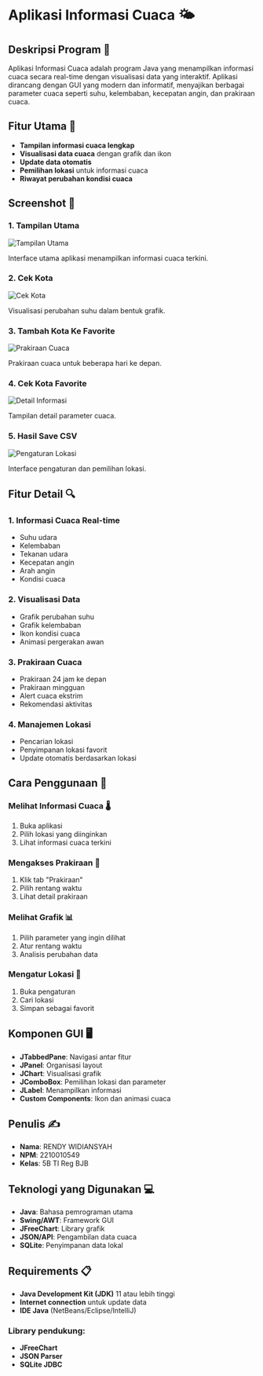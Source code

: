 # Aplikasi Informasi Cuaca 🌤️

## Deskripsi Program 📝

Aplikasi Informasi Cuaca adalah program Java yang menampilkan informasi cuaca secara real-time dengan visualisasi data yang interaktif. Aplikasi dirancang dengan GUI yang modern dan informatif, menyajikan berbagai parameter cuaca seperti suhu, kelembaban, kecepatan angin, dan prakiraan cuaca.

## Fitur Utama 🔧

- **Tampilan informasi cuaca lengkap**
- **Visualisasi data cuaca** dengan grafik dan ikon
- **Update data otomatis**
- **Pemilihan lokasi** untuk informasi cuaca
- **Riwayat perubahan kondisi cuaca**

## Screenshot 📸

### 1. Tampilan Utama

![Tampilan Utama](tugas6Utama.png)

Interface utama aplikasi menampilkan informasi cuaca terkini.

### 2. Cek Kota

![Cek Kota](Tugas6CekkotaFav.png)

Visualisasi perubahan suhu dalam bentuk grafik.

### 3. Tambah Kota Ke Favorite

![Prakiraan Cuaca](Tugas6TambahFavorit.png)

Prakiraan cuaca untuk beberapa hari ke depan.

### 4. Cek Kota Favorite

![Detail Informasi](Tugas6CekkotaFav.png)

Tampilan detail parameter cuaca.

### 5. Hasil Save CSV

![Pengaturan Lokasi](tugas6hasilsaveCSV.png)

Interface pengaturan dan pemilihan lokasi.

## Fitur Detail 🔍

### 1. Informasi Cuaca Real-time

- Suhu udara
- Kelembaban
- Tekanan udara
- Kecepatan angin
- Arah angin
- Kondisi cuaca

### 2. Visualisasi Data

- Grafik perubahan suhu
- Grafik kelembaban
- Ikon kondisi cuaca
- Animasi pergerakan awan

### 3. Prakiraan Cuaca

- Prakiraan 24 jam ke depan
- Prakiraan mingguan
- Alert cuaca ekstrim
- Rekomendasi aktivitas

### 4. Manajemen Lokasi

- Pencarian lokasi
- Penyimpanan lokasi favorit
- Update otomatis berdasarkan lokasi

## Cara Penggunaan 📖

### Melihat Informasi Cuaca 🌡️

1. Buka aplikasi
2. Pilih lokasi yang diinginkan
3. Lihat informasi cuaca terkini

### Mengakses Prakiraan 🔮

1. Klik tab "Prakiraan"
2. Pilih rentang waktu
3. Lihat detail prakiraan

### Melihat Grafik 📊

1. Pilih parameter yang ingin dilihat
2. Atur rentang waktu
3. Analisis perubahan data

### Mengatur Lokasi 📍

1. Buka pengaturan
2. Cari lokasi
3. Simpan sebagai favorit

## Komponen GUI 🖥️

- **JTabbedPane**: Navigasi antar fitur
- **JPanel**: Organisasi layout
- **JChart**: Visualisasi grafik
- **JComboBox**: Pemilihan lokasi dan parameter
- **JLabel**: Menampilkan informasi
- **Custom Components**: Ikon dan animasi cuaca

## Penulis ✍️

- **Nama**: RENDY WIDIANSYAH
- **NPM**: 2210010549
- **Kelas**: 5B TI Reg BJB

## Teknologi yang Digunakan 💻

- **Java**: Bahasa pemrograman utama
- **Swing/AWT**: Framework GUI
- **JFreeChart**: Library grafik
- **JSON/API**: Pengambilan data cuaca
- **SQLite**: Penyimpanan data lokal

## Requirements 📋

- **Java Development Kit (JDK)** 11 atau lebih tinggi
- **Internet connection** untuk update data
- **IDE Java** (NetBeans/Eclipse/IntelliJ)

### Library pendukung:

- **JFreeChart**
- **JSON Parser**
- **SQLite JDBC**
